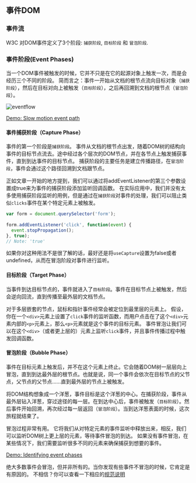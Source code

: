 ## 事件DOM

### 事件流

W3C 对DOM事件定义了3个阶段: `捕获阶段`, `目标阶段` 和 `冒泡阶段`.

### 事件阶段(Event Phases)

当一个DOM事件被触发的时候，它并不只是在它的起源对象上触发一次，而是会经历三个不同的阶段。
简而言之：事件一开始从文档的根节点流向目标对象（`捕获阶段`），然后在目标对向上被触发（`目标阶段`），之后再回溯到文档的根节点（`冒泡阶段`）。



![eventflow](http://jbcdn2.b0.upaiyun.com/2013/12/eventflow.png "图片来源:W3C")

[Demo: Slow motion event path](http://jsbin.com/exezex/4/edit?css,js,output)

 

#### 事件捕获阶段（Capture Phase）
事件的第一个阶段是`捕获阶段`。
事件从文档的根节点出发，随着DOM树的结构向事件的目标节点流去。途中经过各个层次的DOM节点，并在各节点上触发捕获事件，直到到达事件的目标节点。
捕获阶段的主要任务是建立传播路径，在`冒泡阶段`，事件会通过这个路径回溯到文档跟节点。

正如文章一开始的地方提到，我们可以通过将addEventListener的第三个参数设置成true来为事件的捕获阶段添加监听回调函数。
在实际应用中，我们并没有太多使用捕获阶段监听的用例，但是通过在`捕获阶段`对事件的处理，我们可以阻止类似`clicks`事件在某个特定元素上被触发。

```javascript
var form = document.querySelector('form');
 
form.addEventListener('click', function(event) {
  event.stopPropagation();
}, true); 
// Note: 'true'
```

如果你对这种用法不是很了解的话，最好还是将`useCapture`设置为false或者undefined，从而在冒泡阶段对事件进行监听。

 

#### 目标阶段（Target Phase）

当事件到达目标节点的，事件就进入了`目标阶段`。事件在目标节点上被触发，然后会逆向回流，直到传播至最外层的文档节点。

对于多层嵌套的节点，鼠标和指针事件经常会被定位到最里层的元素上。
假设，你在一个`<div>`元素上设置了`click`事件的监听函数，而用户点击在了这个`<div>`元素内部的`<p>`元素上，那么`<p>`元素就是这个事件的目标元素。
事件冒泡让我们可以在这个`<div>`（或者更上层的）元素上监听`click`事件，并且事件传播过程中触发回调函数。

 

#### 冒泡阶段（Bubble Phase）

事件在目标元素上触发后，并不在这个元素上终止。它会随着DOM树一层层向上冒泡，直到到达最外层的根节点。也就是说，同一个事件会依次在目标节点的父节点，父节点的父节点......直到最外层的节点上被触发。

将DOM结构想象成一个洋葱，事件目标是这个洋葱的中心。在捕获阶段，事件从最外层钻入洋葱，穿过途径的每一层。在到达中心后，事件被触发（`目标阶段`）。然后事件开始回溯，再次经过每一层返回（`冒泡阶段`）。当到达洋葱表面的时候，这次旅程就结束了。

冒泡过程非常有用。
它将我们从对特定元素的事件监听中释放出来，相反，我们可以监听DOM树上更上层的元素，等待事件冒泡的到达。
如果没有事件冒泡，在某些情况下，我们需要监听很多不同的元素来确保捕获到想要的事件。

[Demo: Identifying event phases](http://jsbin.com/unuhec/4/edit)

绝大多数事件会冒泡，但并非所有的。当你发现有些事件不冒泡的时候，它肯定是有原因的。
不相信？你可以查看一下相应的[规范说明](http://www.w3.org/TR/DOM-Level-3-Events/#event-types)

